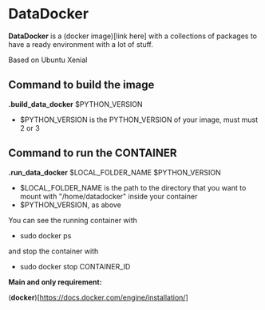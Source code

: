 # DataDocker

__DataDocker__ is a (docker image)[link here] with a collections of packages to have a ready environment with a lot of stuff.

Based on Ubuntu Xenial

## Command to build the image
__.build_data_docker__ $PYTHON_VERSION

* $PYTHON_VERSION is the PYTHON_VERSION of your image, must must 2 or 3

## Command to run the CONTAINER
__.run_data_docker__ $LOCAL_FOLDER_NAME $PYTHON_VERSION

* $LOCAL_FOLDER_NAME is the path to the directory that you want to mount with "/home/datadocker" inside your container
* $PYTHON_VERSION, as above

You can see the running container with
* sudo docker ps

and stop the container with
* sudo docker stop CONTAINER_ID

**Main and only requirement:**

(__docker__)[https://docs.docker.com/engine/installation/]
